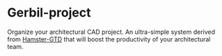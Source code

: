Gerbil-project
==============

Organize your architectural CAD project. An ultra-simple system derived from [Hamster-GTD](http://github.com/we-build-dreams/hamster-gtd) that will boost the productivity of your architectural team.
